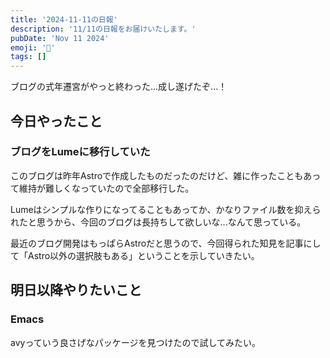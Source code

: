 ```yaml
---
title: '2024-11-11の日報'
description: '11/11の日報をお届けいたします。'
pubDate: 'Nov 11 2024'
emoji: '🦊'
tags: []
---
```


ブログの式年遷宮がやっと終わった...成し遂げたぞ...！

## 今日やったこと

### ブログをLumeに移行していた

このブログは昨年Astroで作成したものだったのだけど、雑に作ったこともあって維持が難しくなっていたので全部移行した。

Lumeはシンプルな作りになってることもあってか、かなりファイル数を抑えられたと思うから、今回のブログは長持ちして欲しいな...なんて思っている。

最近のブログ開発はもっぱらAstroだと思うので、今回得られた知見を記事にして「Astro以外の選択肢もある」ということを示していきたい。

## 明日以降やりたいこと

### Emacs

avyっていう良さげなパッケージを見つけたので試してみたい。
